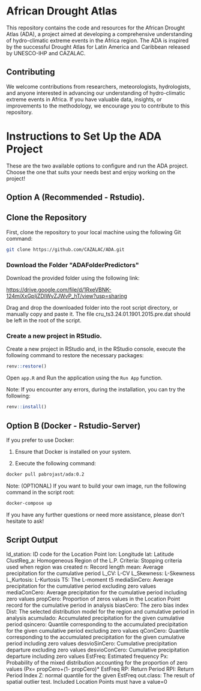 # African Drought Atlas

This repository contains the code and resources for the African Drought Atlas (ADA), a project aimed at developing a comprehensive understanding of hydro-climatic extreme events in the Africa region. The ADA is inspired by the successful Drought Atlas for Latin America and Caribbean released by UNESCO-IHP and CAZALAC.

## Contributing
We welcome contributions from researchers, meteorologists, hydrologists, and anyone interested in advancing our understanding of hydro-climatic extreme events in Africa. If you have valuable data, insights, or improvements to the methodology, we encourage you to contribute to this repository.

# Instructions to Set Up the ADA Project

These are the two available options to configure and run the ADA project. Choose the one that suits your needs best and enjoy working on the project!

## Option A (Recommended - Rstudio).

## Clone the Repository

First, clone the repository to your local machine using the following Git command:

```bash
git clone https://github.com/CAZALAC/ADA.git
```

### Download the Folder "ADAFolderPredictors"

Download the provided folder using the following link:

https://drive.google.com/file/d/1RxeVBNK-124miXxGpIjZDIWvZJWvP_hT/view?usp=sharing

Drag and drop the downloaded folder into the root script directory, or manually copy and paste it. The file cru_ts3.24.01.1901.2015.pre.dat should be left in the root of the script.

### Create a new project in RStudio.
Create a new project in RStudio and, in the RStudio console, execute the following command to restore the necessary packages:


```r
renv::restore()
```

Open `app.R` and Run the application using the `Run App` function.

Note: If you encounter any errors, during the installation, you can try the following:

```r
renv::install()
```

## Option B (Docker - Rstudio-Server)

If you prefer to use Docker:

1. Ensure that Docker is installed on your system.

2. Execute the following command:

```bash
docker pull pabrojast/ada:0.2
```


Note: (OPTIONAL) If you want to build your own image, run the following command in the script root:

```bash
docker-compose up
```

If you have any further questions or need more assistance, please don't hesitate to ask! 

## Script Output

Id_station: ID code for the Location Point
lon: Longitude
lat: Latitude
ClustReg_a: Homogeneous Region of the L.P.
Criteria: Stopping criteria used when region was created
n: Record length
mean: Average precipitation for the cumulative period
L_CV: L-CV
L_Skewness: L-Skewness
L_Kurtosis: L-Kurtosis
T5: The L-moment t5
mediaSinCero: Average precipitation for the cumulative period excluding zero values
mediaConCero: Average precipitation for the cumulative period including zero values
propCero: Proportion of zeros values in the Location Point record for the cumulative period in analysis
biasCero: The zero bias index
Dist: The selected distribution model for the region and cumulative period in analysis
acumulado: Accumulated precipitation for the given cumulative period
qsincero: Quantile corresponding to the accumulated precipitation for the given cumulative period excluding zero values
qConCero: Quantile corresponding to the accumulated precipitation for the given cumulative period including zero values
desvioSinCero: Cumulative precipitation departure excluding zero values
desvioConCero: Cumulative precipitation departure including zero values
EstFreq: Estimated frequency
Px: Probability of the mixed distribution accounting for the proportion of zero values (Px= propCero+(1- propCero)* EstFreq
RP: Return Period
RPI: Return Period Index
Z: normal quantile for the given EstFreq
out.class: The result of spatial outlier test. Included Location Points must have a value=0


